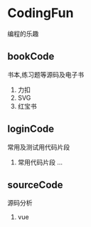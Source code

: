# CodingFun

编程的乐趣

## bookCode

书本,练习题等源码及电子书

1. 力扣
2. SVG
3. 红宝书

## loginCode

常用及测试用代码片段

1. 常用代码片段
   ...

## sourceCode

源码分析

1. vue
